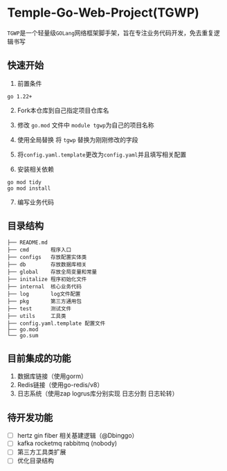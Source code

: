 # Temple-Go-Web-Project(TGWP)

`TGWP`是一个轻量级`GOLang`网络框架脚手架，旨在专注业务代码开发，免去重复逻辑书写

## 快速开始
1. 前置条件
```
go 1.22+
```
2. Fork本仓库到自己指定项目仓库名

3. 修改 `go.mod` 文件中 `module tgwp`为自己的项目名称
4. 使用全局替换 将 `tgwp` 替换为刚刚修改的字段
5. 将`config.yaml.template`更改为`config.yaml`并且填写相关配置
6. 安装相关依赖
```shell
go mod tidy
go mod install
```
7. 编写业务代码

## 目录结构
```
├── README.md
├── cmd       程序入口
├── configs   存放配置实体类
├── db        存放数据库相关
├── global    存放全局变量和常量
├── initalize 程序初始化文件
├── internal  核心业务代码
├── log       log文件配置
├── pkg       第三方通用包
├── test      测试文件
├── utils     工具类
├── config.yaml.template 配置文件
├── go.mod
└── go.sum
```

## 目前集成的功能

1. 数据库链接（使用gorm）
2. Redis链接（使用go-redis/v8）
3. 日志系统（使用zap logrus库分别实现 日志分割 日志轮转）

## 待开发功能
- [ ] hertz gin fiber 相关基建逻辑（@Dbinggo）
- [ ] kafka rocketmq rabbitmq (nobody)
- [ ] 第三方工具类扩展
- [ ] 优化目录结构